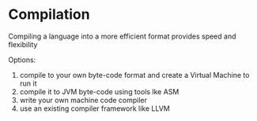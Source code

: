 # Compilation

Compiling a language into a more efficient format provides speed and flexibility

Options:
1. compile to your own byte-code format and create a Virtual Machine to run it
2. compile it to JVM byte-code using tools lke ASM
3. write your own machine code compiler
4. use an existing compiler framework like LLVM

